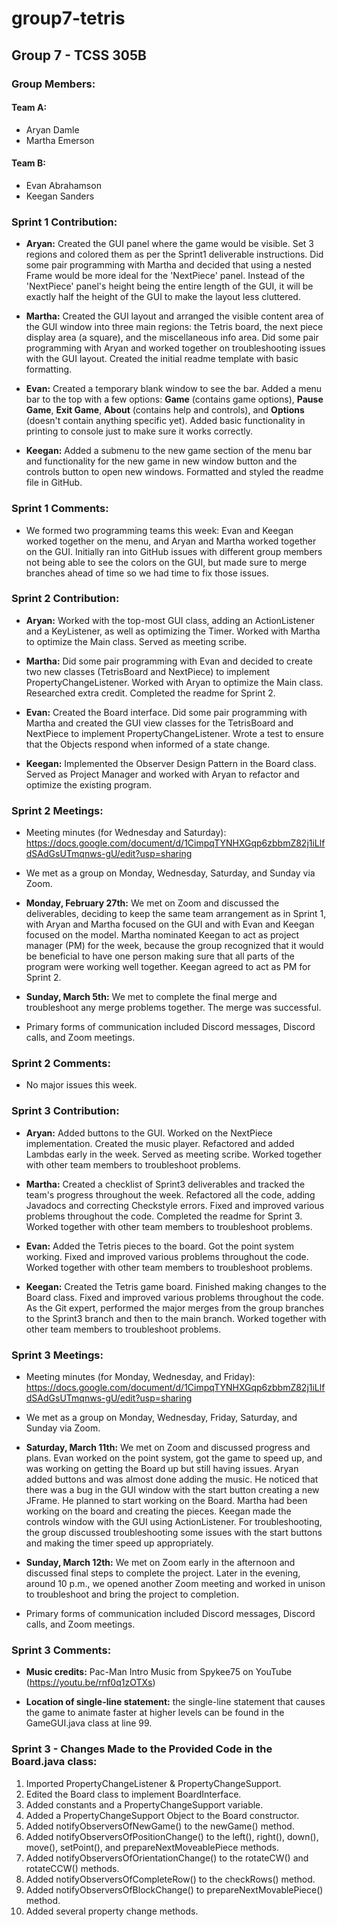 # group7-tetris

## Group 7 - TCSS 305B

### Group Members:
#### Team A:
+ Aryan Damle
+ Martha Emerson
#### Team B:
+ Evan Abrahamson
+ Keegan Sanders

### Sprint 1 Contribution:
+ **Aryan:** Created the GUI panel where the game would be visible. Set 3 regions and colored them as per the Sprint1 deliverable instructions. Did some pair programming with Martha and decided that using a nested Frame would be more ideal for the 'NextPiece' panel. Instead of the 'NextPiece' panel's height  being the entire length of the GUI, it will be exactly half the height of the GUI to make the layout less cluttered. 

+ **Martha:** Created the GUI layout and arranged the visible content area of the GUI window into three main regions: the Tetris board, the next piece display area (a square), and the miscellaneous info area. Did some pair programming with Aryan and worked together on troubleshooting issues with the GUI layout. Created the initial readme template with basic formatting.

+ **Evan:** Created a temporary blank window to see the bar. Added a menu bar to the top with a few options: **Game** (contains game options), **Pause Game**, **Exit Game**, **About** (contains help and controls), and **Options** (doesn't contain anything specific yet). Added basic functionality in printing to console just to make sure it works correctly.

+ **Keegan:** Added a submenu to the new game section of the menu bar and functionality for the new game in new window button and the controls button to open new windows. Formatted and styled the readme file in GitHub.

### Sprint 1 Comments:
+ We formed two programming teams this week: Evan and Keegan worked together on the menu, and Aryan and Martha worked together on the GUI. Initially ran into GitHub issues with different group members not being able to see the colors on the GUI, but made sure to merge branches ahead of time so we had time to fix those issues.

### Sprint 2 Contribution:
+ **Aryan:** Worked with the top-most GUI class, adding an ActionListener and a KeyListener, as well as optimizing the Timer. Worked with Martha to optimize the Main class. Served as meeting scribe.

+ **Martha:** Did some pair programming with Evan and decided to create two new classes (TetrisBoard and NextPiece) to implement PropertyChangeListener. Worked with Aryan to optimize the Main class. Researched extra credit. Completed the readme for Sprint 2.

+ **Evan:** Created the Board interface. Did some pair programming with Martha and created the GUI view classes for the TetrisBoard and NextPiece to implement PropertyChangeListener. Wrote a test to ensure that the Objects respond when informed of a state change.

+ **Keegan:** Implemented the Observer Design Pattern in the Board class. Served as Project Manager and worked with Aryan to refactor and optimize the existing program.

### Sprint 2 Meetings:
+ Meeting minutes (for Wednesday and Saturday): https://docs.google.com/document/d/1CimpqTYNHXGqp6zbbmZ82j1iLlfdSAdGsUTmqnws-gU/edit?usp=sharing
 
+ We met as a group on Monday, Wednesday, Saturday, and Sunday via Zoom.

+ **Monday, February 27th:** We met on Zoom and discussed the deliverables, deciding to keep the same team arrangement as in Sprint 1, with Aryan and Martha focused on the GUI and with Evan and Keegan focused on the model. Martha nominated Keegan to act as project manager (PM) for the week, because the group recognized that it would be beneficial to have one person making sure that all parts of the program were working well together. Keegan agreed to act as PM for Sprint 2.

+ **Sunday, March 5th:** We met to complete the final merge and troubleshoot any merge problems together. The merge was successful.

+ Primary forms of communication included Discord messages, Discord calls, and Zoom meetings.

### Sprint 2 Comments:
+ No major issues this week.

### Sprint 3 Contribution:
+ **Aryan:** Added buttons to the GUI. Worked on the NextPiece implementation. Created the music player. Refactored and added Lambdas early in the week. Served as meeting scribe. Worked together with other team members to troubleshoot problems.

+ **Martha:** Created a checklist of Sprint3 deliverables and tracked the team's progress throughout the week. Refactored all the code, adding Javadocs and correcting Checkstyle errors. Fixed and improved various problems throughout the code. Completed the readme for Sprint 3. Worked together with other team members to troubleshoot problems.

+ **Evan:** Added the Tetris pieces to the board. Got the point system working. Fixed and improved various problems throughout the code. Worked together with other team members to troubleshoot problems.

+ **Keegan:** Created the Tetris game board. Finished making changes to the Board class. Fixed and improved various problems throughout the code. As the Git expert, performed the major merges from the group branches to the Sprint3 branch and then to the main branch. Worked together with other team members to troubleshoot problems.

### Sprint 3 Meetings:
+ Meeting minutes (for Monday, Wednesday, and Friday): https://docs.google.com/document/d/1CimpqTYNHXGqp6zbbmZ82j1iLlfdSAdGsUTmqnws-gU/edit?usp=sharing
 
+ We met as a group on Monday, Wednesday, Friday, Saturday, and Sunday via Zoom.

+ **Saturday, March 11th:** We met on Zoom and discussed progress and plans. Evan worked on the point system, got the game to speed up, and was working on getting the Board up but still having issues. Aryan added buttons and was almost done adding the music. He noticed that there was a bug in the GUI window with the start button creating a new JFrame. He planned to start working on the Board. Martha had been working on the board and creating the pieces. Keegan made the controls window with the GUI using ActionListener. For troubleshooting, the group discussed troubleshooting some issues with the start buttons and making the timer speed up appropriately.

+ **Sunday, March 12th:** We met on Zoom early in the afternoon and discussed final steps to complete the project. Later in the evening, around 10 p.m., we opened another Zoom meeting and worked in unison to troubleshoot and bring the project to completion.

+ Primary forms of communication included Discord messages, Discord calls, and Zoom meetings.

### Sprint 3 Comments:
+ **Music credits:** Pac-Man Intro Music from Spykee75 on YouTube (https://youtu.be/rnf0q1zOTXs)

+ **Location of single-line statement:** the single-line statement that causes the game to animate faster at higher levels can be found in the GameGUI.java class at line 99.

### Sprint 3 - Changes Made to the Provided Code in the Board.java class:
1. Imported PropertyChangeListener & PropertyChangeSupport.
2. Edited the Board class to implement BoardInterface.
3. Added constants and a PropertyChangeSupport variable.
4. Added a PropertyChangeSupport Object to the Board constructor.
5. Added notifyObserversOfNewGame() to the newGame() method.
6. Added notifyObserversOfPositionChange() to the left(), right(), down(), move(), setPoint(), and prepareNextMoveablePiece methods.
7. Added notifyObserversOfOrientationChange() to the rotateCW() and rotateCCW() methods.
8. Added notifyObserversOfCompleteRow() to the checkRows() method.
9. Added notifyObserversOfBlockChange() to prepareNextMovablePiece() method.
10. Added several property change methods.
